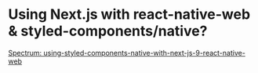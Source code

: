 # Using Next.js with react-native-web & styled-components/native?

[Spectrum: using-styled-components-native-with-next-js-9-react-native-web](https://spectrum.chat/styled-components/help/using-styled-components-native-with-next-js-9-react-native-web~c8d00be8-bb12-4828-ba44-b4d9d916a648)
